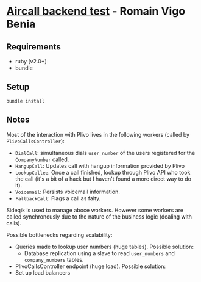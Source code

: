[Aircall backend test](https://github.com/aircall/backend-test-2) - Romain Vigo Benia
=============

## Requirements
* ruby (v2.0+)
* bundle


## Setup
```
bundle install
```

## Notes

Most of the interaction with Plivo lives in the following workers (called by `PlivoCallsController`):
* `DialCall`: simultaneous dials `user_number` of the users registered for the `CompanyNumber` called.
* `HangupCall`: Updates call with hangup information provided by Plivo
* `LookupCallee`: Once a call finished, lookup through Plivo API who took the call (it's a bit of a hack but I haven't found a more direct way to do it).
* `Voicemail`: Persists voicemail information.
* `FallbackCall`: Flags a call as falty.

Sideqik is used to manage aboce workers. However some workers are called synchronously due to the nature of the business logic (dealing with calls).

Possible bottlenecks regarding scalability:
* Queries made to lookup user numbers (huge tables). Possible solution:
  * Database replication using a slave to read `user_numbers` and `company_numbers` tables.
* PlivoCallsController endpoint (huge load). Possible solution:
 * Set up load balancers


